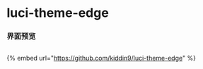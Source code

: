 # luci-theme-edge



### 界面预览

<figure><img src="https://github.com/kiddin9/luci-theme-edge/raw/master/Screenshots/3.png" alt=""><figcaption></figcaption></figure>

{% embed url="https://github.com/kiddin9/luci-theme-edge" %}

